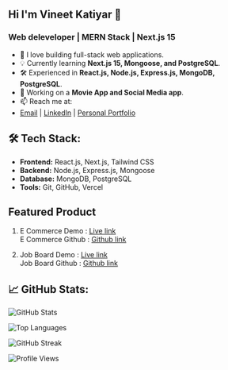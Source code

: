 ## Hi I'm Vineet Katiyar 👋

### Web deleveloper | MERN Stack | Next.js 15


- 🌱 I love building full-stack web applications.
- 💡 Currently learning **Next.js 15, Mongoose, and PostgreSQL**.
- 🛠️ Experienced in **React.js, Node.js, Express.js, MongoDB, PostgreSQL**.
- 🔭 Working on a **Movie App and Social Media app**.
- 📫 Reach me at:
- [Email](vineetkatiyar98@gmail.com) | [LinkedIn](https://www.linkedin.com/in/vineetkatiyar98) | [Personal Portfolio](https://portfolio-vineetkatiyar.vercel.app)

## 🛠 Tech Stack:
- **Frontend:** React.js, Next.js, Tailwind CSS
- **Backend:** Node.js, Express.js, Mongoose
- **Database:** MongoDB, PostgreSQL
- **Tools:** Git, GitHub, Vercel

## Featured Product
1. E Commerce Demo : [Live link](https://go-shop-zeta.vercel.app/)    
   E Commerce Github : [Github link](https://github.com/vineetkatiyar/go-shop)

2. Job Board Demo : [Live link](https://job-board-next-15.vercel.app)            
   Job Board Github : [Github link](https://github.com/vineetkatiyar/job-board)

## 📈 GitHub Stats:
![GitHub Stats](https://github-readme-stats.vercel.app/api?username=vineetkatiyar&show_icons=true&theme=dark)

![Top Languages](https://github-readme-stats.vercel.app/api/top-langs/?username=vineetkatiyar&layout=compact&theme=dark)

![GitHub Streak](https://github-readme-streak-stats.herokuapp.com/?user=vineetkatiyar&theme=dark)

![Profile Views](https://komarev.com/ghpvc/?username=vineetkatiyar&color=blue)







   






